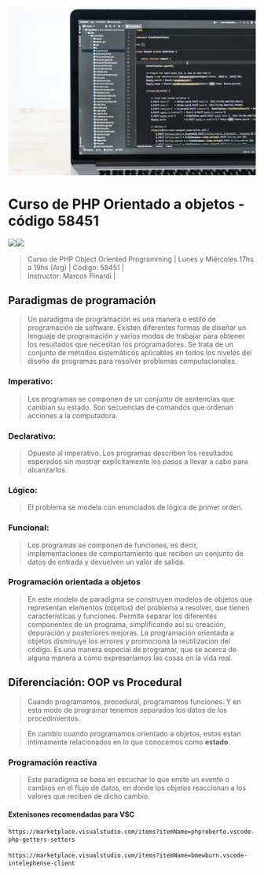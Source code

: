 <img src="extras/images/code.jpeg">

# Curso de PHP Orientado a objetos - código 58451
<img src="https://img.shields.io/badge/PHPOOP-8993BF?style=for-the-badge&logo=php&logoColor=white"><img src="https://img.shields.io/badge/MySQL-4D9EB1?style=for-the-badge&logo=mysql&logoColor=white">
> Curso de PHP Object Oriented Programming |
> Lunes y Miércoles 17hs a 19hs (Arg) |
> Código: 58451 |  
> Instructor: Marcos Pinardi |

## Paradigmas de programación

> Un paradigma de programación es una manera o estilo de programación de software. Existen diferentes formas de diseñar un lenguaje de programación y varios modos de trabajar para obtener los resultados que necesitan los programadores.  Se trata de un conjunto de métodos sistemáticos aplicables en todos los niveles del diseño de programas para resolver problemas computacionales.

### Imperativo:
>Los programas se componen de un conjunto de sentencias que
cambian su estado. Son secuencias de comandos que ordenan acciones a la
computadora.

### Declarativo:
> Opuesto al imperativo. Los programas describen los resultados
esperados sin mostrar explícitamente los pasos a llevar a cabo para
alcanzarlos.

### Lógico:
>El problema se modela con enunciados de lógica de primer orden.

### Funcional:
>Los programas se componen de funciones, es decir, implementaciones de comportamiento que reciben un conjunto de datos de
entrada y devuelven un valor de salida.

### Programación orientada a objetos
>En este modelo de paradigma se construyen modelos de objetos que representan elementos (objetos) del problema a resolver, que tienen características y funciones. Permite separar los diferentes componentes de un programa, simplificando así su creación, depuración y posteriores mejoras. La programación orientada a objetos disminuye los errores y promociona la reutilización del código. Es una manera especial de programar, que se acerca de alguna manera a cómo expresaríamos las cosas en la vida real.

## Diferenciación: OOP vs Procedural

> Cuando programamos, procedural, programamos funciones.
> Y en esta modo de programar tenemos separados los datos de los procedimientos.

> En cambio cuando programamos orientado a objetos,
> estos estan íntimamente relacionados en lo que conocemos como **estado**.


### Programación reactiva
>Este paradigma se basa en escuchar lo que emite un evento o cambios en el flujo de datos, en donde los objetos reaccionan a los valores que reciben de dicho cambio.


#### Extenisones recomendadas para VSC

    https://marketplace.visualstudio.com/items?itemName=phproberto.vscode-php-getters-setters
    
    https://marketplace.visualstudio.com/items?itemName=bmewburn.vscode-intelephense-client
    